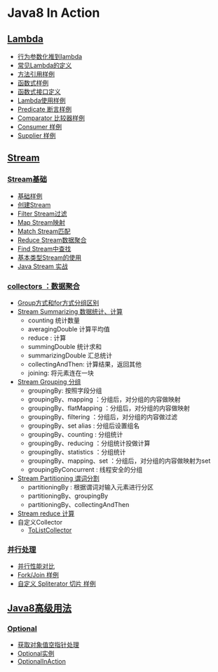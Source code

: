 # Java8 In Action

## [Lambda](./lambda)

* [行为参数化推到lambda](lambda/parametricbehavior/FilterApple.java)
* [常见Lambda的定义](lambda/expression/ExpressionUsage.java)
* [方法引用样例](lambda/methodreference/MethodReferenceUsage.java)
* [函数式样例](lambda/usage/FunctionUsage.java)
* [函数式接口定义](lambda/usage/DefFuncInterFaceUsage.java)
* [Lambda使用样例](lambda/usage/LambdaUsage.java)
* [Predicate 断言样例](lambda/usage/PredicateUsage.java)
* [Comparator 比较器样例](lambda/usage/ComparatorUsage.java)
* [Consumer 样例](lambda/usage/ConsumerUsage.java)
* [Supplier 样例](lambda/usage/SupplierUsage.java)

## [Stream](./stream)

### [Stream基础](./stream/basic)

* [基础样例](stream/basic/StreamBasicUsage.java)
* [创建Stream](stream/basic/BuildingStream.java)
* [Filter Stream过滤](stream/basic/FilteringUsage.java)
* [Map Stream映射](stream/basic/MappingUsage.java)
* [Match Stream匹配 ](stream/basic/MatchingUsage.java)
* [Reduce Stream数据聚合](stream/basic/MatchingUsage.java)
* [Find Stream中查找](stream/basic/FindingUsage.java)
* [基本类型Stream的使用](stream/basic/NumericStreamsUsage.java)
* [Java Stream 实战](./stream/practise)

### [collectors ：数据聚合](./collectors)

* [Group方式和for方式分组区别](./collectors/usage/GroupingTransactions.java)
* [Stream Summarizing 数据统计、计算](./collectors/usage/SummarizingUsage.java)
    * counting 统计数量
    * averagingDouble 计算平均值
    * reduce : 计算
    * summingDouble 统计求和
    * summarizingDouble 汇总统计
    * collectingAndThen: 计算结果，返回其他
    * joining: 将元素连在一块
* [Stream Grouping 分组](./collectors/usage/GroupingUsage.java)
    * groupingBy: 按照字段分组
    * groupingBy、mapping ：分组后，对分组的内容做映射
    * groupingBy、flatMapping ：分组后，对分组的内容做映射
    * groupingBy、filtering ：分组后，对分组的内容做过滤
    * groupingBy、set alias : 分组后设置组名
    * groupingBy、counting : 分组统计
    * groupingBy、reducing ：分组统计投做计算
    * groupingBy、statistics ：分组统计
    * groupingBy、mapping、set ：分组后，对分组的内容做映射为set
    * groupingByConcurrent : 线程安全的分组
* [Stream Partitioning 谓词分割](./collectors/usage/PartitioningUsage.java)
    * partitioningBy : 根据谓词对输入元素进行分区
    * partitioningBy、groupingBy
    * partitioningBy、collectingAndThen
* [Stream reduce 计算](./collectors/usage/ReducingUsage.java)
* 自定义Collector
    * [ToListCollector](./collectors/customize/ToListCollector.java)

### [并行处理](./parallel)

* [并行性能对比](./parallel/usage/ParallelProcessing.java)
* [Fork/Join 样例](./parallel/forkjoin/ForkJoinPoolUsage.java)
* [自定义 Spliterator 切片 样例](./parallel/spliterator/SpliteratorUsage.java)

## [Java8高级用法](./advanced)

### [Optional](./advanced/optional)

* [获取对象值空指针处理](./advanced/optional/usage/OptionalPersonUsage.java)
* [Optional实例](./advanced/optional/usage/OptionalUsage.java)
* [OptionalInAction](./advanced/optional/usage/OptionalInAction.java)

